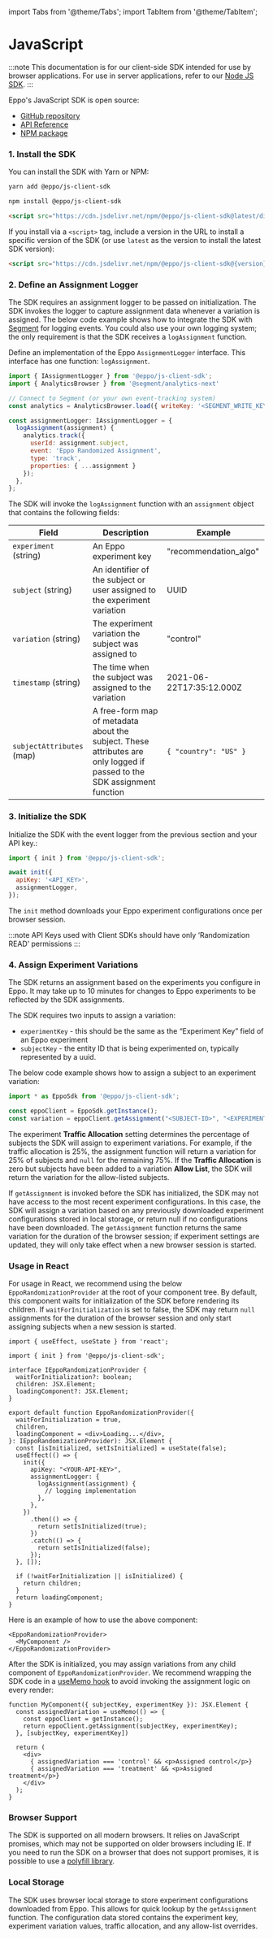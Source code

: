 import Tabs from '@theme/Tabs';
import TabItem from '@theme/TabItem';

# JavaScript

:::note
This documentation is for our client-side SDK intended for use by browser applications. For use in server applications, refer to our [Node JS SDK](../server-sdks/node.md).
:::

Eppo's JavaScript SDK is open source:
- [GitHub repository](https://github.com/Eppo-exp/js-client-sdk)
- [API Reference](https://eppo-exp.github.io/js-client-sdk/js-client-sdk.html)
- [NPM package](https://www.npmjs.com/package/@eppo/js-client-sdk)

### 1. Install the SDK
You can install the SDK with Yarn or NPM:

<Tabs>
<TabItem value="yarn" label="Yarn">

```bash
yarn add @eppo/js-client-sdk
```

</TabItem>


<TabItem value="npm" label="NPM">

```bash
npm install @eppo/js-client-sdk
```

</TabItem>

<TabItem value="script" label="Script">

```html
<script src="https://cdn.jsdelivr.net/npm/@eppo/js-client-sdk@latest/dist/eppo-sdk.min.js"></script>
```
</TabItem>
</Tabs>

If you install via a `<script>` tag, include a version in the URL to install a specific version of the SDK (or use `latest` as the version to install the latest SDK version):

```html
<script src="https://cdn.jsdelivr.net/npm/@eppo/js-client-sdk@{version}/dist/eppo-sdk.min.js"></script>
```

### 2. Define an Assignment Logger

The SDK requires an assignment logger to be passed on initialization. The SDK invokes the logger to capture assignment data whenever a variation is assigned. The below code example shows how to integrate the SDK with [Segment](https://segment.com/docs/) for logging events. You could also use your own logging system; the only requirement is that the SDK receives a `logAssignment` function.

Define an implementation of the Eppo `AssignmentLogger` interface. This interface has one function: `logAssignment`.

```javascript
import { IAssignmentLogger } from '@eppo/js-client-sdk';
import { AnalyticsBrowser } from '@segment/analytics-next'

// Connect to Segment (or your own event-tracking system)
const analytics = AnalyticsBrowser.load({ writeKey: '<SEGMENT_WRITE_KEY>' })

const assignmentLogger: IAssignmentLogger = {
  logAssignment(assignment) {
    analytics.track({
      userId: assignment.subject,
      event: 'Eppo Randomized Assignment',
      type: 'track',
      properties: { ...assignment }
    });
  },
};
```

The SDK will invoke the `logAssignment` function with an `assignment` object that contains the following fields:

| Field | Description | Example |
| --------- | ------- | ---------- |
| `experiment` (string) | An Eppo experiment key | "recommendation_algo" |
| `subject` (string) | An identifier of the subject or user assigned to the experiment variation | UUID |
| `variation` (string) | The experiment variation the subject was assigned to | "control" |
| `timestamp` (string) | The time when the subject was assigned to the variation | 2021-06-22T17:35:12.000Z |
| `subjectAttributes` (map) | A free-form map of metadata about the subject. These attributes are only logged if passed to the SDK assignment function | `{ "country": "US" }` |

### 3. Initialize the SDK

Initialize the SDK with the event logger from the previous section and your API key.:

```javascript
import { init } from '@eppo/js-client-sdk';

await init({
  apiKey: '<API_KEY>',
  assignmentLogger,
});
```

The `init` method downloads your Eppo experiment configurations once per browser session.

:::note
API Keys used with Client SDKs should have only ‘Randomization READ’ permissions
:::

### 4. Assign Experiment Variations 
The SDK returns an assignment based on the experiments you configure in Eppo. It may take up to 10 minutes for changes to Eppo experiments to be reflected by the SDK assignments.

The SDK requires two inputs to assign a variation:
- `experimentKey` - this should be the same as the “Experiment Key” field of an Eppo experiment
- `subjectKey` - the entity ID that is being experimented on, typically represented by a uuid.

The below code example shows how to assign a subject to an experiment variation:

```javascript
import * as EppoSdk from '@eppo/js-client-sdk';

const eppoClient = EppoSdk.getInstance();
const variation = eppoClient.getAssignment("<SUBJECT-ID>", "<EXPERIMENT-KEY>");
```

The experiment **Traffic Allocation** setting determines the percentage of subjects the SDK will assign to experiment variations. For example, if the traffic allocation is 25%, the assignment function will return a variation for 25% of subjects and `null` for the remaining 75%. If the **Traffic Allocation** is zero but subjects have been added to a variation **Allow List**, the SDK will return the variation for the allow-listed subjects.

If `getAssignment` is invoked before the SDK has initialized, the SDK may not have access to the most recent experiment configurations. In this case, the SDK will assign a variation based on any previously downloaded experiment configurations stored in local storage, or return null if no configurations have been downloaded. The `getAssignment` function returns the same variation for the duration of the browser session; if experiment settings are updated, they will only take effect when a new browser session is started.

### Usage in React

For usage in React, we recommend using the below `EppoRandomizationProvider` at the root of your component tree. By default, this component waits for initialization of the SDK before rendering its children. If `waitForInitialization` is set to false, the SDK may return `null` assignments for the duration of the browser session and only start assigning subjects when a new session is started.

```tsx
import { useEffect, useState } from 'react';

import { init } from '@eppo/js-client-sdk';

interface IEppoRandomizationProvider {
  waitForInitialization?: boolean;
  children: JSX.Element;
  loadingComponent?: JSX.Element;
}

export default function EppoRandomizationProvider({
  waitForInitialization = true,
  children,
  loadingComponent = <div>Loading...</div>,
}: IEppoRandomizationProvider): JSX.Element {
  const [isInitialized, setIsInitialized] = useState(false);
  useEffect(() => {
    init({
      apiKey: "<YOUR-API-KEY>",
      assignmentLogger: {
        logAssignment(assignment) {
          // logging implementation
        },
      },
    })
      .then(() => {
        return setIsInitialized(true);
      })
      .catch(() => {
        return setIsInitialized(false);
      });
  }, []);

  if (!waitForInitialization || isInitialized) {
    return children;
  }
  return loadingComponent;
}

```

Here is an example of how to use the above component:

```tsx
<EppoRandomizationProvider>
  <MyComponent />
</EppoRandomizationProvider>
```

After the SDK is initialized, you may assign variations from any child component of `EppoRandomizationProvider`. We recommend wrapping the SDK code in a [useMemo hook](https://reactjs.org/docs/hooks-reference.html#usememo) to avoid invoking the assignment logic on every render:

```tsx
function MyComponent({ subjectKey, experimentKey }): JSX.Element {
  const assignedVariation = useMemo(() => {
    const eppoClient = getInstance();
    return eppoClient.getAssignment(subjectKey, experimentKey);
  }, [subjectKey, experimentKey])

  return (
    <div>
      { assignedVariation === 'control' && <p>Assigned control</p>}
      { assignedVariation === 'treatment' && <p>Assigned treatment</p>}
    </div>
  );
}
```

### Browser Support

The SDK is supported on all modern browsers. It relies on JavaScript promises, which may not be supported on older browsers including IE. If you need to run the SDK on a browser that does not support promises, it is possible to use a [polyfill library](https://www.npmjs.com/package/promise-polyfill).

### Local Storage

The SDK uses browser local storage to store experiment configurations downloaded from Eppo. This allows for quick lookup by the `getAssignment` function. The configuration data stored contains the experiment key, experiment variation values, traffic allocation, and any allow-list overrides.
